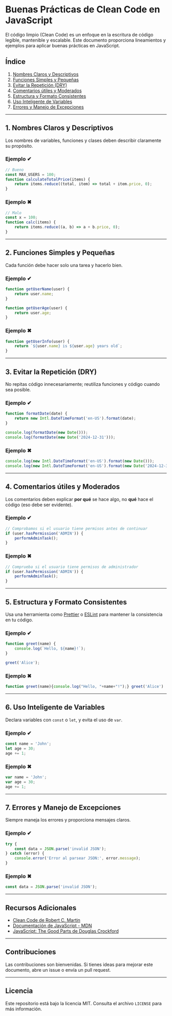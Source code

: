 # Buenas Prácticas de Clean Code en JavaScript

El código limpio (Clean Code) es un enfoque en la escritura de código legible, mantenible y escalable. Este documento proporciona lineamientos y ejemplos para aplicar buenas prácticas en JavaScript.

## Índice

1. [Nombres Claros y Descriptivos](#1-nombres-claros-y-descriptivos)
2. [Funciones Simples y Pequeñas](#2-funciones-simples-y-pequeñas)
3. [Evitar la Repetición (DRY)](#3-evitar-la-repetición-dry)
4. [Comentarios útiles y Moderados](#4-comentarios-útiles-y-moderados)
5. [Estructura y Formato Consistentes](#5-estructura-y-formato-consistentes)
6. [Uso Inteligente de Variables](#6-uso-inteligente-de-variables)
7. [Errores y Manejo de Excepciones](#7-errores-y-manejo-de-excepciones)

---

## 1. Nombres Claros y Descriptivos

Los nombres de variables, funciones y clases deben describir claramente su propósito.

### Ejemplo ✔
```javascript
// Bueno
const MAX_USERS = 100;
function calculateTotalPrice(items) {
    return items.reduce((total, item) => total + item.price, 0);
}
```

### Ejemplo ✖
```javascript
// Malo
const x = 100;
function calc(items) {
    return items.reduce((a, b) => a + b.price, 0);
}
```

---

## 2. Funciones Simples y Pequeñas

Cada función debe hacer solo una tarea y hacerlo bien.

### Ejemplo ✔
```javascript
function getUserName(user) {
    return user.name;
}

function getUserAge(user) {
    return user.age;
}
```

### Ejemplo ✖
```javascript
function getUserInfo(user) {
    return `${user.name} is ${user.age} years old`;
}
```

---

## 3. Evitar la Repetición (DRY)

No repitas código innecesariamente; reutiliza funciones y código cuando sea posible.

### Ejemplo ✔
```javascript
function formatDate(date) {
    return new Intl.DateTimeFormat('en-US').format(date);
}

console.log(formatDate(new Date()));
console.log(formatDate(new Date('2024-12-31')));
```

### Ejemplo ✖
```javascript
console.log(new Intl.DateTimeFormat('en-US').format(new Date()));
console.log(new Intl.DateTimeFormat('en-US').format(new Date('2024-12-31')));
```

---

## 4. Comentarios útiles y Moderados

Los comentarios deben explicar **por qué** se hace algo, no **qué** hace el código (eso debe ser evidente).

### Ejemplo ✔
```javascript
// Comprobamos si el usuario tiene permisos antes de continuar
if (user.hasPermission('ADMIN')) {
    performAdminTask();
}
```

### Ejemplo ✖
```javascript
// Comprueba si el usuario tiene permisos de administrador
if (user.hasPermission('ADMIN')) {
    performAdminTask();
}
```

---

## 5. Estructura y Formato Consistentes

Usa una herramienta como [Prettier](https://prettier.io/) o [ESLint](https://eslint.org/) para mantener la consistencia en tu código.

### Ejemplo ✔
```javascript
function greet(name) {
    console.log(`Hello, ${name}!`);
}

greet('Alice');
```

### Ejemplo ✖
```javascript
function greet(name){console.log("Hello, "+name+"!");} greet('Alice')
```

---

## 6. Uso Inteligente de Variables

Declara variables con `const` o `let`, y evita el uso de `var`.

### Ejemplo ✔
```javascript
const name = 'John';
let age = 30;
age += 1;
```

### Ejemplo ✖
```javascript
var name = 'John';
var age = 30;
age += 1;
```

---

## 7. Errores y Manejo de Excepciones

Siempre maneja los errores y proporciona mensajes claros.

### Ejemplo ✔
```javascript
try {
    const data = JSON.parse('invalid JSON');
} catch (error) {
    console.error('Error al parsear JSON:', error.message);
}
```

### Ejemplo ✖
```javascript
const data = JSON.parse('invalid JSON');
```

---

## Recursos Adicionales

- [Clean Code de Robert C. Martin](https://amzn.to/3HZjZpT)
- [Documentación de JavaScript - MDN](https://developer.mozilla.org/es/docs/Web/JavaScript)
- [JavaScript: The Good Parts de Douglas Crockford](https://amzn.to/3IBNchj)

---

## Contribuciones

Las contribuciones son bienvenidas. Si tienes ideas para mejorar este documento, abre un issue o envía un pull request.

---

## Licencia

Este repositorio está bajo la licencia MIT. Consulta el archivo `LICENSE` para más información.
